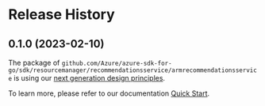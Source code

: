 # Release History

## 0.1.0 (2023-02-10)

The package of `github.com/Azure/azure-sdk-for-go/sdk/resourcemanager/recommendationsservice/armrecommendationsservice` is using our [next generation design principles](https://azure.github.io/azure-sdk/general_introduction.html).

To learn more, please refer to our documentation [Quick Start](https://aka.ms/azsdk/go/mgmt).